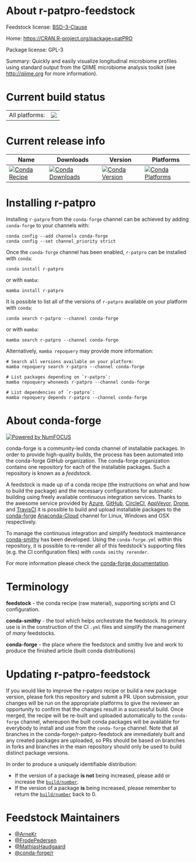 About r-patpro-feedstock
========================

Feedstock license: [BSD-3-Clause](https://github.com/conda-forge/r-patpro-feedstock/blob/main/LICENSE.txt)

Home: https://CRAN.R-project.org/package=patPRO

Package license: GPL-3

Summary: Quickly and easily visualize longitudinal microbiome profiles using standard output from the QIIME microbiome analysis toolkit (see <http://qiime.org> for more information).

Current build status
====================


<table><tr><td>All platforms:</td>
    <td>
      <a href="https://dev.azure.com/conda-forge/feedstock-builds/_build/latest?definitionId=4789&branchName=main">
        <img src="https://dev.azure.com/conda-forge/feedstock-builds/_apis/build/status/r-patpro-feedstock?branchName=main">
      </a>
    </td>
  </tr>
</table>

Current release info
====================

| Name | Downloads | Version | Platforms |
| --- | --- | --- | --- |
| [![Conda Recipe](https://img.shields.io/badge/recipe-r--patpro-green.svg)](https://anaconda.org/conda-forge/r-patpro) | [![Conda Downloads](https://img.shields.io/conda/dn/conda-forge/r-patpro.svg)](https://anaconda.org/conda-forge/r-patpro) | [![Conda Version](https://img.shields.io/conda/vn/conda-forge/r-patpro.svg)](https://anaconda.org/conda-forge/r-patpro) | [![Conda Platforms](https://img.shields.io/conda/pn/conda-forge/r-patpro.svg)](https://anaconda.org/conda-forge/r-patpro) |

Installing r-patpro
===================

Installing `r-patpro` from the `conda-forge` channel can be achieved by adding `conda-forge` to your channels with:

```
conda config --add channels conda-forge
conda config --set channel_priority strict
```

Once the `conda-forge` channel has been enabled, `r-patpro` can be installed with `conda`:

```
conda install r-patpro
```

or with `mamba`:

```
mamba install r-patpro
```

It is possible to list all of the versions of `r-patpro` available on your platform with `conda`:

```
conda search r-patpro --channel conda-forge
```

or with `mamba`:

```
mamba search r-patpro --channel conda-forge
```

Alternatively, `mamba repoquery` may provide more information:

```
# Search all versions available on your platform:
mamba repoquery search r-patpro --channel conda-forge

# List packages depending on `r-patpro`:
mamba repoquery whoneeds r-patpro --channel conda-forge

# List dependencies of `r-patpro`:
mamba repoquery depends r-patpro --channel conda-forge
```


About conda-forge
=================

[![Powered by
NumFOCUS](https://img.shields.io/badge/powered%20by-NumFOCUS-orange.svg?style=flat&colorA=E1523D&colorB=007D8A)](https://numfocus.org)

conda-forge is a community-led conda channel of installable packages.
In order to provide high-quality builds, the process has been automated into the
conda-forge GitHub organization. The conda-forge organization contains one repository
for each of the installable packages. Such a repository is known as a *feedstock*.

A feedstock is made up of a conda recipe (the instructions on what and how to build
the package) and the necessary configurations for automatic building using freely
available continuous integration services. Thanks to the awesome service provided by
[Azure](https://azure.microsoft.com/en-us/services/devops/), [GitHub](https://github.com/),
[CircleCI](https://circleci.com/), [AppVeyor](https://www.appveyor.com/),
[Drone](https://cloud.drone.io/welcome), and [TravisCI](https://travis-ci.com/)
it is possible to build and upload installable packages to the
[conda-forge](https://anaconda.org/conda-forge) [Anaconda-Cloud](https://anaconda.org/)
channel for Linux, Windows and OSX respectively.

To manage the continuous integration and simplify feedstock maintenance
[conda-smithy](https://github.com/conda-forge/conda-smithy) has been developed.
Using the ``conda-forge.yml`` within this repository, it is possible to re-render all of
this feedstock's supporting files (e.g. the CI configuration files) with ``conda smithy rerender``.

For more information please check the [conda-forge documentation](https://conda-forge.org/docs/).

Terminology
===========

**feedstock** - the conda recipe (raw material), supporting scripts and CI configuration.

**conda-smithy** - the tool which helps orchestrate the feedstock.
                   Its primary use is in the construction of the CI ``.yml`` files
                   and simplify the management of *many* feedstocks.

**conda-forge** - the place where the feedstock and smithy live and work to
                  produce the finished article (built conda distributions)


Updating r-patpro-feedstock
===========================

If you would like to improve the r-patpro recipe or build a new
package version, please fork this repository and submit a PR. Upon submission,
your changes will be run on the appropriate platforms to give the reviewer an
opportunity to confirm that the changes result in a successful build. Once
merged, the recipe will be re-built and uploaded automatically to the
`conda-forge` channel, whereupon the built conda packages will be available for
everybody to install and use from the `conda-forge` channel.
Note that all branches in the conda-forge/r-patpro-feedstock are
immediately built and any created packages are uploaded, so PRs should be based
on branches in forks and branches in the main repository should only be used to
build distinct package versions.

In order to produce a uniquely identifiable distribution:
 * If the version of a package **is not** being increased, please add or increase
   the [``build/number``](https://docs.conda.io/projects/conda-build/en/latest/resources/define-metadata.html#build-number-and-string).
 * If the version of a package **is** being increased, please remember to return
   the [``build/number``](https://docs.conda.io/projects/conda-build/en/latest/resources/define-metadata.html#build-number-and-string)
   back to 0.

Feedstock Maintainers
=====================

* [@ArneKr](https://github.com/ArneKr/)
* [@FrodePedersen](https://github.com/FrodePedersen/)
* [@MathiasHaudgaard](https://github.com/MathiasHaudgaard/)
* [@conda-forge/r](https://github.com/conda-forge/r/)

